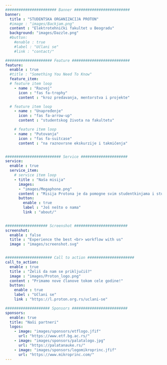 ```yaml
---
####################### Banner #########################
banner:
  title : "STUDENTSKA ORGANIZACIJA PROTON"
  #image : "images/Backjam.png"
  content : "Elektrotehnički fakultet u Beogradu"
  background: "images/Dazzle.png"
  #button:
    #enable : true
    #label : "Učlani se"
    #link : "contact/"

##################### Feature ##########################
feature:
  enable : true
  #title : "Something You Need To Know"
  feature_item: 
  # feature item loop
    - name : "Razvoj"
      icon : "fas fa-trophy"
      content : "kroz predavanja, mentorstva i projekte"

  # feature item loop
    - name : "Unapređenje"
      icon : "fas fa-arrow-up"
      content : "studentskog života na fakultetu"

    # feature item loop
    - name : "Putovanja"
      icon : "fas fa-suitcase"
      content : "na raznovrsne ekskurzije i takmičenja"


######################### Service #####################
service:
  enable : true
  service_item:
    # service item loop
    - title : "Naša misija"
      images:
      - "images/Megaphone.png"
      content : "Misija Protona je da pomogne svim studentkinjama i studentima da dosegnu svoj maksimalni potencijal, kroz organizovanje događaja i učestvovanje u raznolikom programu, uz zaštitu njihovih prava i zastupanje njihovih interesa."
      button:
        enable : true
        label : "Još nešto o nama"
        link : "about/"

        
################### Screenshot ########################
screenshot:
  enable : false
  title : "Experience the best <br> workflow with us"
  image : "images/screenshot.svg"


##################### Call to action #####################
call_to_action:
  enable : true
  title : "Želiš da nam se priključiš?"
  image : "images/Proton_logo.png"
  content : "Primamo nove članove tokom cele godine!"
  button:
    enable : true
    label : "Učlani se"
    link : "https://l.proton.org.rs/uclani-se"

#################### Sponsors #########################
sponsors:
  enable: true
  title: "Naši partneri"
  logos:
    - image: "images/sponsors/etflogo.jfif"
      url: "https://www.etf.bg.ac.rs/"
    - image: "images/sponsors/palatalogo.jpg"
      url: "https://palatanauke.rs/"
    - image: "images/sponsors/logomikroprinc.jfif"
      url: "https://www.mikroprinc.com/"
---
```


